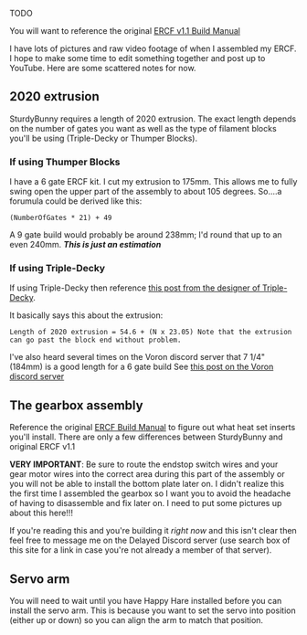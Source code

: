 TODO

You will want to reference the original [ERCF v1.1 Build Manual](https://github.com/EtteGit/EnragedRabbitProject/blob/main/Documentation/ERCF_Manual.pdf)

I have lots of pictures and raw video footage of when I assembled my ERCF. I hope to make some time to edit something 
together and post up to YouTube. Here are some scattered notes for now.


## 2020 extrusion
SturdyBunny requires a length of 2020 extrusion. The exact length depends on the number of gates you want
as well as the type of filament blocks you'll be using (Triple-Decky or Thumper Blocks).

### If using Thumper Blocks
I have a 6 gate ERCF kit. I cut my extrusion to 175mm. This allows me to fully swing open the upper part of the assembly to about 105 degrees.
So....a forumula could be derived like this:

```
(NumberOfGates * 21) + 49
```

A 9 gate build would probably be around 238mm; I'd round that up to an even 240mm. ***This is just an estimation***


### If using Triple-Decky
If using Triple-Decky then reference [this post from the designer of Triple-Decky](https://discord.com/channels/460117602945990666/909743915475816458/1152197493937934446).

It basically says this about the extrusion:
```
Length of 2020 extrusion = 54.6 + (N x 23.05) Note that the extrusion can go past the block end without problem.
```

I've also heard several times on the Voron discord server that 7 1/4" (184mm) is a good length for a 6 gate build
See [this post on the Voron discord server](https://discord.com/channels/460117602945990666/909743915475816458/1172548137211142154)


## The gearbox assembly
Reference the original [ERCF Build Manual](https://github.com/EtteGit/EnragedRabbitProject/blob/main/Documentation/ERCF_Manual.pdf) to figure out what heat set inserts you'll install. There are only a few differences between SturdyBunny and original ERCF v1.1

**VERY IMPORTANT**: Be sure to route the endstop switch wires and your gear motor wires into the correct area during this part of the assembly or you will not be able to install the bottom plate later on. I didn't realize this the first time I assembled the gearbox so I want you to avoid the headache of having to disassemble and fix later on. I need to put some pictures up about this here!!!

If you're reading this and you're building it *right now* and this isn't clear then feel free to message me on the Delayed Discord server (use search box of this site for a link in case you're not already a member of that server).


## Servo arm
You will need to wait until you have Happy Hare installed before you can install the servo arm. This is because you want to set the servo into position (either up or down) so you can align the arm to match that position.

